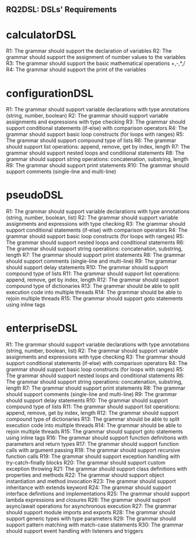 ## RQ2DSL: DSLs' Requirements

# calculatorDSL
R1: The grammar should support the declaration of variables
R2: The grammar should support the assignment of number values to the variables
R3: The grammar should support the basic mathematical operations +,-,*,/
R4: The grammar should support the print of the variables

# configurationDSL
R1: The grammar should support variable declarations with type annotations (string, number, boolean)
R2: The grammar should support variable assignments and expressions with type checking
R3: The grammar should support conditional statements (if-else) with comparison operators
R4: The grammar should support basic loop constructs (for loops with ranges)
R5: The grammar should support compound type of lists
R6: The grammar should support list operations: append, remove, get by index, length
R7: The grammar should support nested loops and conditional statements
R8: The grammar should support string operations: concatenation, substring, length
R9: The grammar should support print statements
R10: The grammar should support comments (single-line and multi-line)

# pseudoDSL
R1: The grammar should support variable declarations with type annotations (string, number, boolean, list)
R2: The grammar should support variable assignments and expressions with type checking
R3: The grammar should support conditional statements (if-else) with comparison operators
R4: The grammar should support basic loop constructs (for loops with ranges)
R5: The grammar should support nested loops and conditional statements
R6: The grammar should support string operations: concatenation, substring, length
R7: The grammar should support print statements
R8: The grammar should support comments (single-line and multi-line)
R9: The grammar should support delay statements
R10: The grammar should support compound type of lists
R11: The grammar should support list operations: append, remove, get by index, length
R12: The grammar should support compound type of dictionaries
R13: The grammar should be able to split execution code into multiple threads
R14: The grammar should be able to rejoin multiple threads
R15: The grammar should support goto statements using inline tags

# enterpriseDSL
R1: The grammar should support variable declarations with type annotations (string, number, boolean, list)
R2: The grammar should support variable assignments and expressions with type checking
R3: The grammar should support conditional statements (if-else) with comparison operators
R4: The grammar should support basic loop constructs (for loops with ranges)
R5: The grammar should support nested loops and conditional statements
R6: The grammar should support string operations: concatenation, substring, length
R7: The grammar should support print statements
R8: The grammar should support comments (single-line and multi-line)
R9: The grammar should support delay statements
R10: The grammar should support compound type of lists
R11: The grammar should support list operations: append, remove, get by index, length
R12: The grammar should support compound type of dictionaries
R13: The grammar should be able to split execution code into multiple threads
R14: The grammar should be able to rejoin multiple threads
R15: The grammar should support goto statements using inline tags
R16: The grammar should support function definitions with parameters and return types
R17: The grammar should support function calls with argument passing
R18: The grammar should support recursive function calls
R19: The grammar should support exception handling with try-catch-finally blocks
R20: The grammar should support custom exception throwing
R21: The grammar should support class definitions with properties and methods
R22: The grammar should support object instantiation and method invocation
R23: The grammar should support inheritance with extends keyword
R24: The grammar should support interface definitions and implementations
R25: The grammar should support lambda expressions and closures
R26: The grammar should support async/await operations for asynchronous execution
R27: The grammar should support module imports and exports
R28: The grammar should support generic types with type parameters
R29: The grammar should support pattern matching with match-case statements
R30: The grammar should support event handling with listeners and triggers
